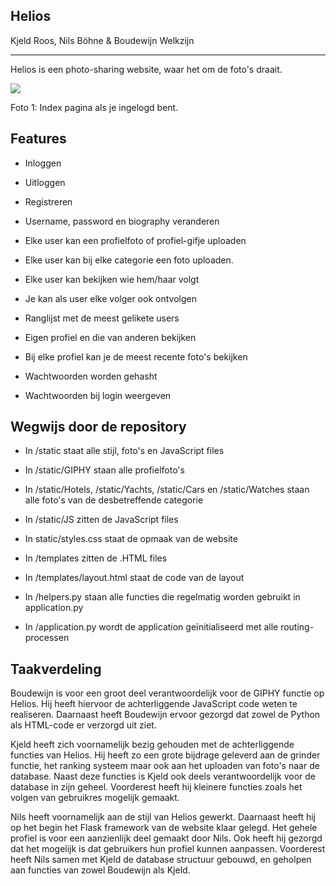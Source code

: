 Helios
------

Kjeld Roos, Nils Böhne & Boudewijn Welkzijn

--------------------------------------------

Helios is een photo-sharing website, waar het om de foto's draait.

![](https://lh4.googleusercontent.com/W6GoI11TrVzYyR_dNsDVR7pVLihcUmC-fRSHOPnPOpyF82EKn8LfJM576xeNxTkWDEwvKHTsnq-1F2DpRWp0eMPRcKn-a4NE4DVJa2rNQ2Ev-arAj-_gYznTBiaI0AoLqc3dBg1e)

Foto 1: Index pagina als je ingelogd bent.

Features
--------

-   Inloggen

-   Uitloggen

-   Registreren

-   Username, password en biography veranderen

-   Elke user kan een profielfoto of profiel-gifje uploaden

-   Elke user kan bij elke categorie een foto uploaden.

-   Elke user kan bekijken wie hem/haar volgt

-   Je kan als user elke volger ook ontvolgen

-   Ranglijst met de meest gelikete users

-   Eigen profiel en die van anderen bekijken

-   Bij elke profiel kan je de meest recente foto's bekijken

-   Wachtwoorden worden gehasht

-   Wachtwoorden bij login weergeven

Wegwijs door de repository
--------------------------

-   In /static staat alle stijl, foto's en JavaScript files

  -   In /static/GIPHY staan alle profielfoto's

  -   In /static/Hotels, /static/Yachts, /static/Cars en /static/Watches staan alle foto's van de desbetreffende categorie

  -   In /static/JS zitten de JavaScript files

  -   In static/styles.css staat de opmaak van de website

-   In /templates zitten de .HTML files

  -   In /templates/layout.html staat de code van de layout

-   In /helpers.py staan alle functies die regelmatig worden gebruikt in application.py

-   In /application.py wordt de application geïnitialiseerd met alle routing-processen


Taakverdeling
------------------

Boudewijn is voor een groot deel verantwoordelijk voor de GIPHY functie op Helios. Hij heeft hiervoor de achterliggende JavaScript code weten te realiseren. Daarnaast heeft Boudewijn ervoor gezorgd dat zowel de Python als HTML-code er verzorgd uit ziet.

Kjeld heeft zich voornamelijk bezig gehouden met de achterliggende functies van Helios. Hij heeft zo een grote bijdrage geleverd aan de grinder functie, het ranking systeem maar ook aan het uploaden van foto's naar de database. Naast deze functies is Kjeld ook deels verantwoordelijk voor de database in zijn geheel. Voorderest heeft hij kleinere functies zoals het  volgen van gebruikres mogelijk gemaakt.

Nils heeft voornamelijk aan de stijl van Helios gewerkt. Daarnaast heeft hij op het begin het Flask framework van de website klaar gelegd. Het gehele profiel is voor een aanzienlijk deel gemaakt door Nils. Ook heeft hij gezorgd dat het mogelijk is dat gebruikers hun profiel kunnen aanpassen. Voorderest heeft Nils samen met Kjeld de database structuur gebouwd, en geholpen aan functies van zowel Boudewijn als Kjeld.
